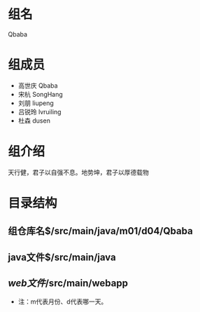 # 组名 
 Qbaba

# 组成员
- 高世庆 Qbaba
- 宋杭 SongHang
- 刘朋 liupeng
- 吕锐玲 lvruiling
- 杜森 dusen

# 组介绍
天行健，君子以自强不息。地势坤，君子以厚德载物


# 目录结构
组仓库名$/src/main/java/m01/d04/Qbaba
- 
java文件$/src/main/java
- 
$web文件$/src/main/webapp
-
- 注：m代表月份、d代表哪一天。

